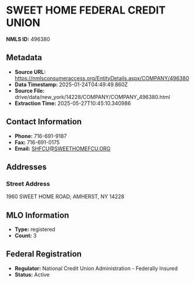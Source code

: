 # SWEET HOME FEDERAL CREDIT UNION

**NMLS ID:** 496380

## Metadata
- **Source URL:** https://nmlsconsumeraccess.org/EntityDetails.aspx/COMPANY/496380
- **Data Timestamp:** 2025-01-24T04:49:49.860Z
- **Source File:** drive/data/new_york/14228/COMPANY/COMPANY_496380.html
- **Extraction Time:** 2025-05-27T10:45:10.340986

## Contact Information
- **Phone:** 716-691-9187
- **Fax:** 716-691-0175
- **Email:** SHFCU@SWEETHOMEFCU.ORG

## Addresses
### Street Address
1960 SWEET HOME ROAD; AMHERST, NY 14228

## MLO Information
- **Type:** registered
- **Count:** 3

## Federal Registration
- **Regulator:** National Credit Union Administration - Federally Insured
- **Status:** Active
